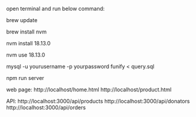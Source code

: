 open terminal and run below command:

brew update

brew install nvm

nvm install 18.13.0

nvm use 18.13.0

mysql -u yourusername -p yourpassword funify < query.sql

npm run server

web page: http://localhost/home.html http://localhost/product.html

API: http://localhost:3000/api/products http://localhost:3000/api/donators http://localhost:3000/api/orders

